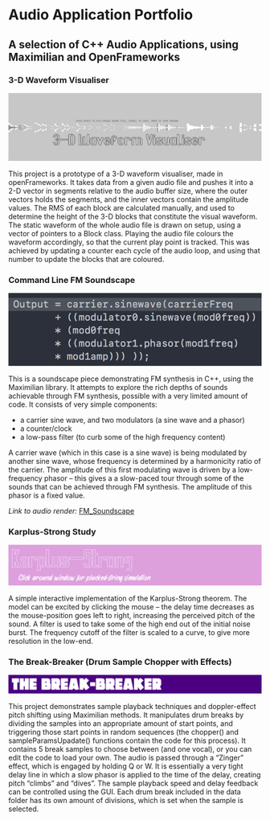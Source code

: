# Audio Application Portfolio
## A selection of C++ Audio Applications, using Maximilian and OpenFrameworks

### 3-D Waveform Visualiser

![3-D Waveform ](/images/gif_waveform.gif)

This project is a prototype of a 3-D waveform visualiser, made in openFrameworks.
It takes data from a given audio file and pushes it into a 2-D vector in segments relative to the audio buffer size, where the outer vectors holds the segments, and the inner vectors contain the amplitude values.
The RMS of each block are calculated manually, and used to determine the height of the 3-D blocks that constitute the visual waveform. The static waveform of the whole audio file is drawn on setup, using a vector of pointers to a Block class.
Playing the audio file colours the waveform accordingly, so that the current play point is tracked. This was achieved by updating a counter each cycle of the audio loop, and using that number to update the blocks that are coloured.

### Command Line FM Soundscape

![Command Line FM ](/images/img_commandLineFM2.png)

This is a soundscape piece demonstrating FM synthesis in C++, using the Maximilian library. It attempts to explore the rich depths of sounds achievable through FM synthesis, possible with a very limited amount of code.
It consists of very simple components:

- a carrier sine wave, and two modulators (a sine wave and a phasor)
- a counter/clock
- a low-pass filter (to curb some of the high frequency content)

A carrier wave (which in this case is a sine wave) is being modulated by another sine wave, whose frequency is determined by a harmonicity ratio of the carrier.
The amplitude of this first modulating wave is driven by a low-frequency phasor – this gives a a slow-paced tour through some of the sounds that can be achieved through FM synthesis.
The amplitude of this phasor is a fixed value.

_Link to audio render:_ [FM_Soundscape](https://soundcloud.com/folliclegrid/fm-soundscape-aap-portfolio)


### Karplus-Strong Study

![Karplus-Strong Study ](/images/img_karplus-strong.png)

A simple interactive implementation of the Karplus-Strong theorem. The model can be excited by clicking the mouse – the delay time decreases as the mouse-position goes left to right, increasing the perceived pitch of the sound.
A filter is used to take some of the high end out of the initial noise burst. The frequency cutoff of the filter is scaled to a curve, to give more resolution in the low-end.

### The Break-Breaker (Drum Sample Chopper with Effects)

![Break-Breaker ](/images/img_break-breaker.png)

This project demonstrates sample playback techniques and doppler-effect pitch shifting using Maximilian methods. It manipulates drum breaks by dividing the samples into an appropriate amount of start points, and triggering those start points in random sequences (the chopper() and sampleParamsUpadate() functions contain the code for this process). It contains 5 break samples to choose between (and one vocal), or you can edit the code to load your own.
The audio is passed through a “Zinger” effect, which is engaged by holding Q or W. It is essentially a very tight delay line in which a slow phasor is applied to the time of the delay, creating pitch “climbs” and “dives”.
The sample playback speed and delay feedback can be controlled using the GUI.
Each drum break included in the data folder has its own amount of divisions, which is set when the sample is selected.


